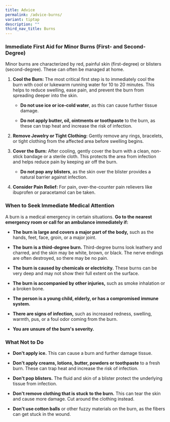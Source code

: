 ```yaml
---
title: Advice
permalink: /advice-burns/
variant: tiptap
description: ""
third_nav_title: Burns
---
```

<h3>Immediate First Aid for Minor Burns (First- and Second-Degree)</h3>
<p></p>
<p>Minor burns are characterized by red, painful skin (first-degree) or blisters
(second-degree). These can often be managed at home.</p>
<ol>
<li>
<p><strong>Cool the Burn:</strong> The most critical first step is to immediately
cool the burn with cool or lukewarm running water for 10 to 20 minutes.
This helps to reduce swelling, ease pain, and prevent the burn from spreading
deeper into the skin.</p>
<ul>
<li>
<p><strong>Do not use ice or ice-cold water</strong>, as this can cause further
tissue damage.</p>
</li>
<li>
<p><strong>Do not apply butter, oil, ointments or toothpaste</strong> to the
burn, as these can trap heat and increase the risk of infection.</p>
</li>
</ul>
</li>
<li>
<p><strong>Remove Jewelry or Tight Clothing:</strong> Gently remove any rings,
bracelets, or tight clothing from the affected area before swelling begins.</p>
</li>
<li>
<p><strong>Cover the Burn:</strong> After cooling, gently cover the burn with
a clean, non-stick bandage or a sterile cloth. This protects the area from
infection and helps reduce pain by keeping air off the burn.</p>
<ul>
<li>
<p><strong>Do not pop any blisters</strong>, as the skin over the blister
provides a natural barrier against infection.</p>
</li>
</ul>
</li>
<li>
<p><strong>Consider Pain Relief:</strong> For pain, over-the-counter pain
relievers like ibuprofen or paracetamol can be taken.</p>
<p></p>
</li>
</ol>
<p></p>
<h3>When to Seek Immediate Medical Attention</h3>
<p></p>
<p>A burn is a medical emergency in certain situations. <strong>Go to the nearest emergency room or call for an ambulance immediately if:</strong>
</p>
<ul>
<li>
<p><strong>The burn is large and covers a major part of the body,</strong> such
as the hands, feet, face, groin, or a major joint.</p>
</li>
<li>
<p><strong>The burn is a third-degree burn.</strong> Third-degree burns look
leathery and charred, and the skin may be white, brown, or black. The nerve
endings are often destroyed, so there may be no pain.</p>
</li>
<li>
<p><strong>The burn is caused by chemicals or electricity.</strong> These
burns can be very deep and may not show their full extent on the surface.</p>
</li>
<li>
<p><strong>The burn is accompanied by other injuries,</strong> such as smoke
inhalation or a broken bone.</p>
</li>
<li>
<p><strong>The person is a young child, elderly, or has a compromised immune system.</strong>
</p>
</li>
<li>
<p><strong>There are signs of infection,</strong> such as increased redness,
swelling, warmth, pus, or a foul odor coming from the burn.</p>
</li>
<li>
<p><strong>You are unsure of the burn's severity.</strong>
</p>
</li>
</ul>
<p></p>
<h3>What Not to Do</h3>
<ul>
<li>
<p><strong>Don't apply ice.</strong> This can cause a burn and further damage
tissue.</p>
</li>
<li>
<p><strong>Don't apply creams, lotions, butter, powders or toothpaste</strong> to
a fresh burn. These can trap heat and increase the risk of infection.</p>
</li>
<li>
<p><strong>Don't pop blisters.</strong> The fluid and skin of a blister protect
the underlying tissue from infection.</p>
</li>
<li>
<p><strong>Don't remove clothing that is stuck to the burn.</strong> This
can tear the skin and cause more damage. Cut around the clothing instead.</p>
</li>
<li>
<p><strong>Don't use cotton balls</strong> or other fuzzy materials on the
burn, as the fibers can get stuck in the wound.</p>
</li>
</ul>
<p></p>